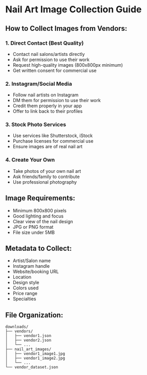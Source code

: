 
# Nail Art Image Collection Guide

## How to Collect Images from Vendors:

### 1. Direct Contact (Best Quality)
- Contact nail salons/artists directly
- Ask for permission to use their work
- Request high-quality images (800x800px minimum)
- Get written consent for commercial use

### 2. Instagram/Social Media
- Follow nail artists on Instagram
- DM them for permission to use their work
- Credit them properly in your app
- Offer to link back to their profiles

### 3. Stock Photo Services
- Use services like Shutterstock, iStock
- Purchase licenses for commercial use
- Ensure images are of real nail art

### 4. Create Your Own
- Take photos of your own nail art
- Ask friends/family to contribute
- Use professional photography

## Image Requirements:
- Minimum 800x800 pixels
- Good lighting and focus
- Clear view of the nail design
- JPG or PNG format
- File size under 5MB

## Metadata to Collect:
- Artist/Salon name
- Instagram handle
- Website/booking URL
- Location
- Design style
- Colors used
- Price range
- Specialties

## File Organization:
```
downloads/
├── vendors/
│   ├── vendor1.json
│   ├── vendor2.json
│   └── ...
├── nail_art_images/
│   ├── vendor1_image1.jpg
│   ├── vendor1_image2.jpg
│   └── ...
└── vendor_dataset.json
```
